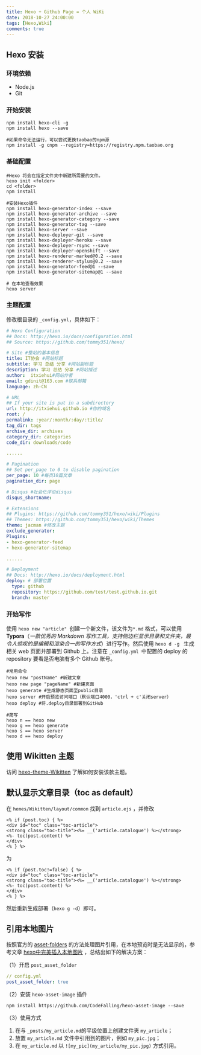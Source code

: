 ```yaml
---
title: Hexo + Github Page = 个人 WiKi
date: 2018-10-27 24:00:00
tags: [Hexo,Wiki]
comments: true
---
```


## Hexo 安装

### 环境依赖

- Node.js
- Git

### 开始安装

```shell
npm install hexo-cli -g
npm install hexo --save

#如果命令无法运行，可以尝试更换taobao的npm源
npm install -g cnpm --registry=https://registry.npm.taobao.org
```

### 基础配置

```shell
#Hexo 将会在指定文件夹中新建所需要的文件。
hexo init <folder>
cd <folder>
npm install
```

```shell
#安装Hexo插件
npm install hexo-generator-index --save
npm install hexo-generator-archive --save
npm install hexo-generator-category --save
npm install hexo-generator-tag --save
npm install hexo-server --save
npm install hexo-deployer-git --save
npm install hexo-deployer-heroku --save
npm install hexo-deployer-rsync --save
npm install hexo-deployer-openshift --save
npm install hexo-renderer-marked@0.2 --save
npm install hexo-renderer-stylus@0.2 --save
npm install hexo-generator-feed@1 --save
npm install hexo-generator-sitemap@1 --save
```

```shell
# 在本地查看效果
hexo server
```

### 主题配置

修改根目录的 `_config.yml`，具体如下：

```yaml
# Hexo Configuration
## Docs: http://hexo.io/docs/configuration.html
## Source: https://github.com/tommy351/hexo/

# Site #整站的基本信息
title: IT协会 #网站标题
subtitle: 学习 总结 分享 #网站副标题
description: 学习 总结 分享 #网站描述
author:  itxiehui#网站作者
email: gdinit@163.com #联系邮箱
language: zh-CN

# URL
## If your site is put in a subdirectory
url: http://itxiehui.github.io #你的域名
root: /
permalink: :year/:month/:day/:title/
tag_dir: tags
archive_dir: archives
category_dir: categories
code_dir: downloads/code

......

# Pagination
## Set per_page to 0 to disable pagination
per_page: 10 #每页10篇文章
pagination_dir: page

# Disqus #社会化评论disqus
disqus_shortname:

# Extensions
## Plugins: https://github.com/tommy351/hexo/wiki/Plugins
## Themes: https://github.com/tommy351/hexo/wiki/Themes
theme: jacman #修改主题
exclude_generator:
Plugins:
- hexo-generator-feed
- hexo-generator-sitemap

......

# Deployment
## Docs: http://hexo.io/docs/deployment.html
deploy: # 部署位置
  type: github
  repository: https://github.com/test/test.github.io.git
  branch: master     
```

### 开始写作

使用 `hexo new "article" `创建一个新文件，该文件为`*.md` 格式，可以使用 **Typora**（*一款优秀的 Markdown 写作工具，支持侧边栏显示目录和文件夹，最令人惊叹的是编辑和渲染合一的写作方式*）进行写作。然后使用 `hexo d -g ` 生成相关 web 页面并部署到 Github 上。注意在 `_config.yml `中配置的 deploy 的 repository 要看是否电脑有多个 Github 账号。

```shell
#常用命令
hexo new "postName" #新建文章
hexo new page "pageName" #新建页面
hexo generate #生成静态页面至public目录
hexo server #开启预览访问端口（默认端口4000，'ctrl + c'关闭server）
hexo deploy #将.deploy目录部署到GitHub
```

```
#简写
hexo n == hexo new
hexo g == hexo generate
hexo s == hexo server
hexo d == hexo deploy
```

## 使用 Wikitten 主题

访问 [hexo-theme-Wikitten](https://github.com/zthxxx/hexo-theme-Wikitten) 了解如何安装该款主题。

## 默认显示文章目录（toc as default）

在 `hemes/Wikitten/layout/common` 找到 `article.ejs` ，并修改

```ejs
<% if (post.toc) { %>
<div id="toc" class="toc-article">
<strong class="toc-title"><%= __('article.catalogue') %></strong>
<%- toc(post.content) %>
</div>
<% } %>
```

为

```ejs
<% if (post.toc!=false) { %>
<div id="toc" class="toc-article">
<strong class="toc-title"><%= __('article.catalogue') %></strong>
<%- toc(post.content) %>
</div>
<% } %>
```

然后重新生成部署（`hexo g -d`）即可。

## 引用本地图片

按照官方的 [asset-folders](https://hexo.io/zh-cn/docs/asset-folders.html) 的方法处理图片引用，在本地预览时是无法显示的，参考文章 [hexo中完美插入本地图片](http://etrd.org/2017/01/23/hexo%E4%B8%AD%E5%AE%8C%E7%BE%8E%E6%8F%92%E5%85%A5%E6%9C%AC%E5%9C%B0%E5%9B%BE%E7%89%87/) ，总结出如下的解决方案：

（1）开启 `post_asset_folder`

```yaml
// config.yml
post_asset_folder: true
```

（2）安装 `hexo-asset-image` 插件

```shell
npm install https://github.com/CodeFalling/hexo-asset-image --save
```

（3）使用方式

1. 在与 `_posts/my_article.md`的平级位置上创建文件夹 `my_article`；
2. 放置 `my_article.md` 文件中引用到的图片，例如 `my_pic.jpg`；
3. 在 `my_article.md` 以 `![my_pic](my_article/my_pic.jpg)` 方式引用。
